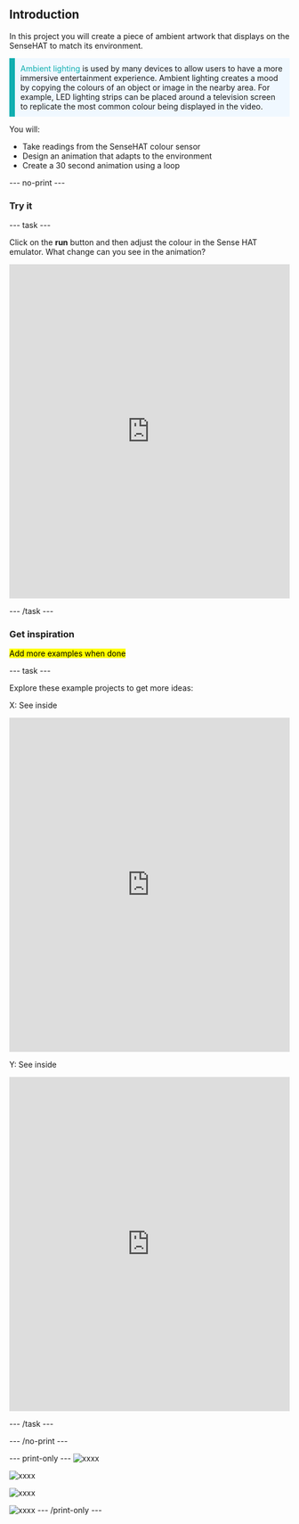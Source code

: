 ## Introduction

In this project you will create a piece of ambient artwork that displays on the SenseHAT to match its environment. 

<p style="border-left: solid; border-width:10px; border-color: #0faeb0; background-color: aliceblue; padding: 10px;">
<span style="color: #0faeb0">Ambient lighting</span> is used by many devices to allow users to have a more immersive entertainment experience. Ambient lighting creates a mood by copying the colours of an object or image in the nearby area. For example, LED lighting strips can be placed around a television screen to replicate the most common colour being displayed in the video.
</p>

You will:

+ Take readings from the SenseHAT colour sensor
+ Design an animation that adapts to the environment
+ Create a 30 second animation using a loop 


--- no-print ---

### Try it 

--- task ---

Click on the **run** button and then adjust the colour in the Sense HAT emulator. What change can you see in the animation? 

<iframe src="https://trinket.io/embed/python/040ae43756" width="100%" height="600" frameborder="0" marginwidth="0" marginheight="0" allowfullscreen></iframe>

--- /task ---

### Get inspiration 

<mark>Add more examples when done</mark>

--- task ---

Explore these example projects to get more ideas:

X: See inside
<iframe src="https://trinket.io/embed/python/90d07072bc" width="100%" height="600" frameborder="0" marginwidth="0" marginheight="0" allowfullscreen></iframe>

Y: See inside
<iframe src="https://trinket.io/embed/python/d529175079" width="100%" height="600" frameborder="0" marginwidth="0" marginheight="0" allowfullscreen></iframe>

--- /task ---

--- /no-print ---

--- print-only ---
![xxxx](images/solution.PNG)

![xxxx](images/solution.PNG)

![xxxx](images/solution.PNG)

![xxxx](images/solution.PNG)
--- /print-only ---


